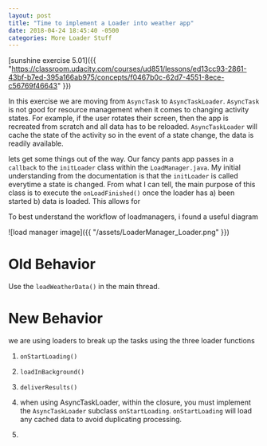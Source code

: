 ```yaml
---
layout: post
title: "Time to implement a Loader into weather app"
date: 2018-04-24 18:45:40 -0500
categories: More Loader Stuff
---
```

[sunshine exercise 5.01]({{ "https://classroom.udacity.com/courses/ud851/lessons/ed13cc93-2861-43bf-b7ed-395a166ab975/concepts/f0467b0c-62d7-4551-8ece-c56769f46643" }})

In this exercise we are moving from `AsyncTask` to `AsyncTaskLoader`. `AsyncTask` is not good for resource management when it comes to changing activity states. For example, if the user rotates their screen, then the app is recreated from scratch and all data has to be reloaded. `AsyncTaskLoader` will cache the state of the activity so in the event of a state change, the data is readily available.


lets get some things out of the way. Our fancy pants app passes in a `callback` to the `initLoader` class within the `LoadManager.java`. My initial understanding from the documentation is that the `initLoader` is called everytime a state is changed. From what I can tell, the main purpose of this class is to execute the `onLoadFinished()` once the loader has a) been started b) data is loaded. This allows for 
 
To best understand the workflow of loadmanagers, i found a useful diagram

![load manager image]({{ "/assets/LoaderManager_Loader.png" }})

# Old Behavior
Use the `loadWeatherData()` in the main thread. 

# New Behavior
we are using loaders to break up the tasks using the three loader functions

1. `onStartLoading()`
2. `loadInBackground()`
3. `deliverResults()`


1. when using AsyncTaskLoader, within the closure, you must implement the `AsyncTaskLoader` subclass `onStartLoading`. `onStartLoading` will load any cached data to avoid duplicating processing.

2. 
